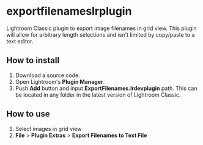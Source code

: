 # exportfilenameslrplugin
Lightroom Classic plugin to export image filenames in grid view. This plugin will allow for arbitrary length selections and isn't limited by copy/paste to a text editor.

## How to install

  1. Download a source code.
  2. Open Lightroom's **Plugin Manager**.
  3. Push **Add** button and input **ExportFilenames.lrdevplugin** path. This can be located in any folder in the latest version of Lightroom Classic.

## How to use

  1. Select images in grid view
  2. **File** > **Plugin Extras** > **Export Filenames to Text File**

